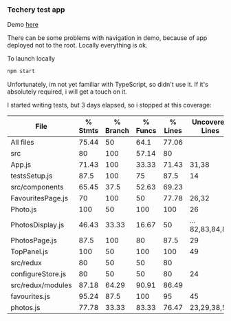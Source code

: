 ### Techery test app

Demo [here](https://psakalo.github.io/techery_app/)

There can be some problems with navigation in demo, because of app deployed not to the root. Locally everything is ok.

To launch locally
```sh
npm start
```

Unfortunately, im not yet familiar with TypeScript, so didn't use it. If it's absolutely required, i will get a touch on it.

I started writing tests, but 3 days elapsed, so i stopped at this coverage:

File                |  % Stmts | % Branch |  % Funcs |  % Lines |Uncovered Lines |
--------------------|----------|----------|----------|----------|----------------|
All files           |    75.44 |       50 |     64.1 |    77.06 |                |
 src                |       80 |      100 |    57.14 |       80 |                |
  App.js            |    71.43 |      100 |    33.33 |    71.43 |          31,38 |
  testsSetup.js     |     87.5 |      100 |       75 |     87.5 |             14 |
 src/components     |    65.45 |     37.5 |    52.63 |    69.23 |                |
  FavouritesPage.js |       70 |      100 |       50 |    77.78 |          26,32 |
  Photo.js          |      100 |       50 |      100 |      100 |             26 |
  PhotosDisplay.js  |    46.43 |    33.33 |    16.67 |       50 |... 82,83,84,86 |
  PhotosPage.js     |     87.5 |      100 |       80 |     87.5 |             29 |
  TopPanel.js       |      100 |       50 |      100 |      100 |             49 |
 src/redux          |       80 |       50 |       50 |       80 |                |
  configureStore.js |       80 |       50 |       50 |       80 |             24 |
 src/redux/modules  |    87.18 |    64.29 |    90.91 |    86.49 |                |
  favourites.js     |    95.24 |     87.5 |      100 |       95 |             45 |
  photos.js         |    77.78 |    33.33 |    83.33 |    76.47 |    23,29,38,59 |
